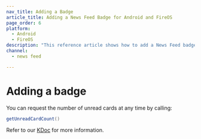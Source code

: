 ```yaml
---
nav_title: Adding a Badge
article_title: Adding a News Feed Badge for Android and FireOS
page_order: 6
platform: 
  - Android
  - FireOS
description: "This reference article shows how to add a News Feed badge in your Android application."
channel:
  - news feed

---
```


# Adding a badge

You can request the number of unread cards at any time by calling:

```java
getUnreadCardCount()
```

Refer to our [KDoc][17] for more information.


[17]: https://appboy.github.io/appboy-android-sdk/kdoc/braze-android-sdk/com.appboy.events/-feed-updated-event/get-unread-card-count.html
